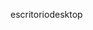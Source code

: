 <span data-ttu-id="74e04-101">escritorio</span><span class="sxs-lookup"><span data-stu-id="74e04-101">desktop</span></span>
